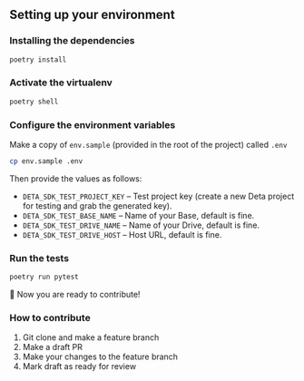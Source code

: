 ## Setting up your environment

### Installing the dependencies

```sh
poetry install
```

### Activate the virtualenv

```sh
poetry shell
```

### Configure the environment variables

Make a copy of `env.sample` (provided in the root of the project) called `.env`

```sh
cp env.sample .env
```

Then provide the values as follows:

- `DETA_SDK_TEST_PROJECT_KEY` – Test project key (create a new Deta project for testing and grab the generated key).
- `DETA_SDK_TEST_BASE_NAME` – Name of your Base, default is fine.
- `DETA_SDK_TEST_DRIVE_NAME` – Name of your Drive, default is fine.
- `DETA_SDK_TEST_DRIVE_HOST` – Host URL, default is fine.

### Run the tests

```sh
poetry run pytest
```

🎉 Now you are ready to contribute!

### How to contribute

1. Git clone and make a feature branch
1. Make a draft PR
1. Make your changes to the feature branch
1. Mark draft as ready for review

